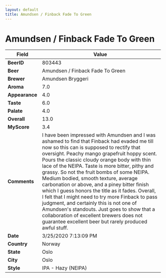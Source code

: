 ```yaml
---
layout: default
title: Amundsen / Finback Fade To Green
---
```


# Amundsen / Finback Fade To Green

| Field         | Value     |
|---------------|-----------|
| **BeerID** | 803443 |
| **Beer** | Amundsen / Finback Fade To Green |
| **Brewer** | Amundsen Bryggeri |
| **Aroma** | 7.0 |
| **Appearance** | 4.0 |
| **Taste** | 6.0 |
| **Palate** | 4.0 |
| **Overall** | 13.0 |
| **MyScore** | 3.4 |
| **Comments** | I have been impressed with Amundsen and I was ashamed to find that Finback had evaded me till now so this can is supposed to rectify that oversight. Peachy mango grapefruit hoppy scent. Pours the classic cloudy orange body with thin lace of the NEIPA. Taste is more bitter, pithy and grassy. So not the fruit bombs of some NEIPA. Medium bodied, smooth texture, average carbonation or above, and a piney bitter finish which I guess honors the title as it fades. Overall, I felt that I might need to try more Finback to pass judgment, and certainly this is not one of Amundsen's standouts. Just goes to show that a collaboration of excellent brewers does not guarantee excellent beer but rarely produced awful stuff. |
| **Date** | 3/25/2020 7:13:09 PM |
| **Country** | Norway |
| **State** | Oslo |
| **City** | Oslo |
| **Style** | IPA - Hazy (NEIPA) |
